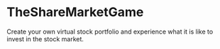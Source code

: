 # TheShareMarketGame
Create your own virtual stock portfolio and experience what it is like to invest in the stock market.
